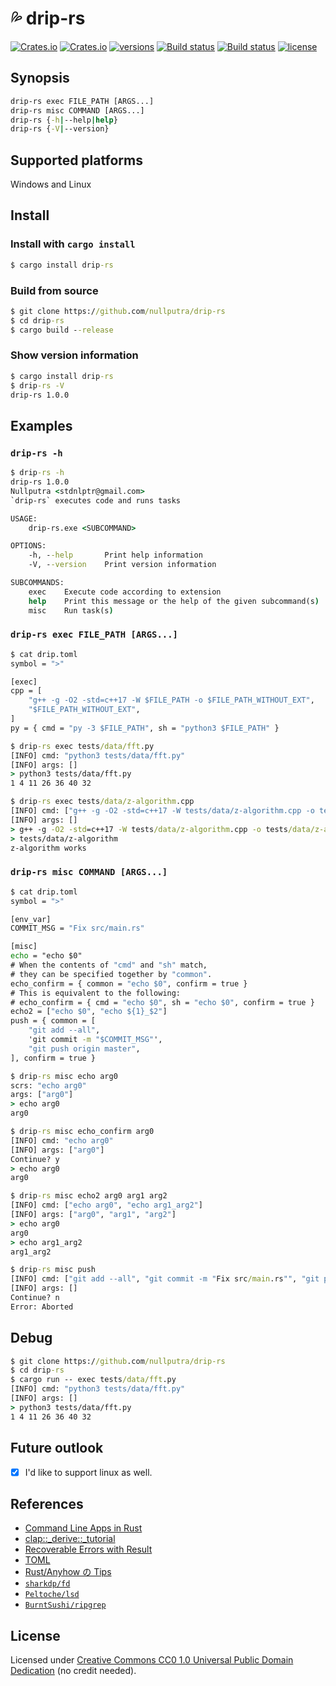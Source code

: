 # 💦 drip-rs

[![Crates.io](https://img.shields.io/crates/v/drip-rs)](https://crates.io/crates/drip-rs)
[![Crates.io](https://img.shields.io/crates/d/drip-rs)](https://crates.io/crates/drip-rs)
[![versions](https://img.shields.io/repology/repositories/drip-rs)](https://repology.org/project/drip-rs/versions)
[![Build status](https://github.com/nullputra/drip-rs/workflows/min-version/badge.svg)](https://github.com/nullputra/drip-rs/actions/workflows/min-version.yml)
[![Build status](https://github.com/nullputra/drip-rs/workflows/release/badge.svg)](https://github.com/nullputra/drip-rs/actions/workflows/release.yml)
[![license](https://img.shields.io/badge/license-CC0_1.0-blue)](https://github.com/nullputra/drip-rs/blob/master/LICENSE)

## Synopsis

```bat
drip-rs exec FILE_PATH [ARGS...]
drip-rs misc COMMAND [ARGS...]
drip-rs {-h|--help|help}
drip-rs {-V|--version}
```

## Supported platforms

Windows and Linux

## Install

### Install with `cargo install`

```bat
$ cargo install drip-rs
```

### Build from source

```bat
$ git clone https://github.com/nullputra/drip-rs
$ cd drip-rs
$ cargo build --release
```

### Show version information

```bat
$ cargo install drip-rs
$ drip-rs -V
drip-rs 1.0.0
```

## Examples

### `drip-rs -h`

```bat
$ drip-rs -h
drip-rs 1.0.0
Nullputra <stdnlptr@gmail.com>
`drip-rs` executes code and runs tasks

USAGE:
    drip-rs.exe <SUBCOMMAND>

OPTIONS:
    -h, --help       Print help information
    -V, --version    Print version information

SUBCOMMANDS:
    exec    Execute code according to extension
    help    Print this message or the help of the given subcommand(s)
    misc    Run task(s)
```

### `drip-rs exec FILE_PATH [ARGS...]`

```bat
$ cat drip.toml
symbol = ">"

[exec]
cpp = [
    "g++ -g -O2 -std=c++17 -W $FILE_PATH -o $FILE_PATH_WITHOUT_EXT",
    "$FILE_PATH_WITHOUT_EXT",
]
py = { cmd = "py -3 $FILE_PATH", sh = "python3 $FILE_PATH" }

$ drip-rs exec tests/data/fft.py
[INFO] cmd: "python3 tests/data/fft.py"
[INFO] args: []
> python3 tests/data/fft.py
1 4 11 26 36 40 32

$ drip-rs exec tests/data/z-algorithm.cpp
[INFO] cmd: ["g++ -g -O2 -std=c++17 -W tests/data/z-algorithm.cpp -o tests/data/z-algorithm", "tests/data/z-algorithm"]
[INFO] args: []
> g++ -g -O2 -std=c++17 -W tests/data/z-algorithm.cpp -o tests/data/z-algorithm
> tests/data/z-algorithm
z-algorithm works
```

### `drip-rs misc COMMAND [ARGS...]`

```bat
$ cat drip.toml
symbol = ">"

[env_var]
COMMIT_MSG = "Fix src/main.rs"

[misc]
echo = "echo $0"
# When the contents of "cmd" and "sh" match,
# they can be specified together by "common".
echo_confirm = { common = "echo $0", confirm = true }
# This is equivalent to the following:
# echo_confirm = { cmd = "echo $0", sh = "echo $0", confirm = true }
echo2 = ["echo $0", "echo ${1}_$2"]
push = { common = [
    "git add --all",
    'git commit -m "$COMMIT_MSG"',
    "git push origin master",
], confirm = true }

$ drip-rs misc echo arg0
scrs: "echo arg0"
args: ["arg0"]
> echo arg0
arg0

$ drip-rs misc echo_confirm arg0
[INFO] cmd: "echo arg0"
[INFO] args: ["arg0"]
Continue? y
> echo arg0
arg0

$ drip-rs misc echo2 arg0 arg1 arg2
[INFO] cmd: ["echo arg0", "echo arg1_arg2"]
[INFO] args: ["arg0", "arg1", "arg2"]
> echo arg0
arg0
> echo arg1_arg2
arg1_arg2

$ drip-rs misc push
[INFO] cmd: ["git add --all", "git commit -m "Fix src/main.rs"", "git push origin master"]
[INFO] args: []
Continue? n
Error: Aborted
```

## Debug

```bat
$ git clone https://github.com/nullputra/drip-rs
$ cd drip-rs
$ cargo run -- exec tests/data/fft.py
[INFO] cmd: "python3 tests/data/fft.py"
[INFO] args: []
> python3 tests/data/fft.py
1 4 11 26 36 40 32
```

## Future outlook

- [x] I'd like to support linux as well.

## References

- [Command Line Apps in Rust](https://rust-cli.github.io/book)
- [clap::\_derive::\_tutorial](https://docs.rs/clap/latest/clap/_derive/_tutorial/index.html)
- [Recoverable Errors with Result](https://doc.rust-lang.org/book/ch09-02-recoverable-errors-with-result.html)
- [TOML](https://toml.io/ja/)
- [Rust/Anyhow の Tips](https://zenn.dev/yukinarit/articles/b39cd42820f29e)
- [`sharkdp/fd`](https://github.com/sharkdp/fd)
- [`Peltoche/lsd`](https://github.com/Peltoche/lsd)
- [`BurntSushi/ripgrep`](https://github.com/BurntSushi/ripgrep)

## License

Licensed under [Creative Commons CC0 1.0 Universal Public Domain Dedication](https://creativecommons.org/publicdomain/zero/1.0/) (no credit needed).
